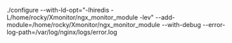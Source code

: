 ./configure --with-ld-opt="-lhiredis -L/home/rocky/Xmonitor/ngx_monitor_module -lev" --add-module=/home/rocky/Xmonitor/ngx_monitor_module --with-debug --error-log-path=/var/log/nginx/logs/error.log
